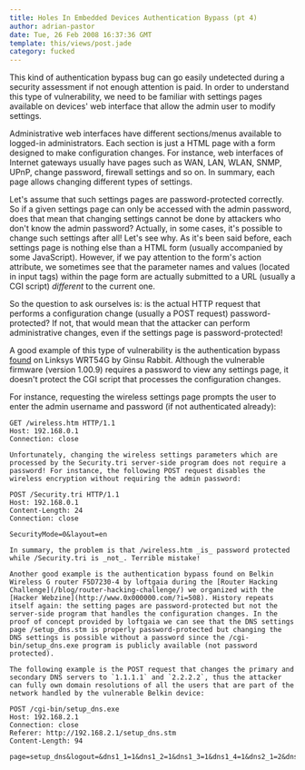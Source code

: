 ```yaml
---
title: Holes In Embedded Devices Authentication Bypass (pt 4)
author: adrian-pastor
date: Tue, 26 Feb 2008 16:37:36 GMT
template: this/views/post.jade
category: fucked
---
```


This kind of authentication bypass bug can go easily undetected during a security assessment if not enough attention is paid. In order to understand this type of vulnerability, we need to be familiar with settings pages available on devices' web interface that allow the admin user to modify settings.

Administrative web interfaces have different sections/menus available to logged-in administrators. Each section is just a HTML page with a form designed to make configuration changes. For instance, web interfaces of Internet gateways usually have pages such as WAN, LAN, WLAN, SNMP, UPnP, change password, firewall settings and so on. In summary, each page allows changing different types of settings. 

Let's assume that such settings pages are password-protected correctly. So if a given settings page can only be accessed with the admin password, does that mean that changing settings cannot be done by attackers who don't know the admin password? Actually, in some cases, it's possible to change such settings after all! Let's see why. As it's been said before, each settings page is nothing else than a HTML form (usually accompanied by some JavaScript). However, if we pay attention to the form's action attribute, we sometimes see that the parameter names and values (located in input tags) within the page form are actually submitted to a URL (usually a CGI script) _different_ to the current one.

So the question to ask ourselves is: is the actual HTTP request that performs a configuration change (usually a POST request) password-protected? If not, that would mean that the attacker can perform administrative changes, even if the settings page is password-protected!

A good example of this type of vulnerability is the authentication bypass [found](http://www.securityfocus.com/archive/1/442452/30/0/threaded) on Linksys WRT54G by Ginsu Rabbit. Although the vulnerable firmware (version 1.00.9) requires a password to view any settings page, it doesn't protect the CGI script that processes the configuration changes.

For instance, requesting the wireless settings page prompts the user to enter the admin username and password (if not authenticated already):

    GET /wireless.htm HTTP/1.1
    Host: 192.168.0.1
    Connection: close

    Unfortunately, changing the wireless settings parameters which are processed by the Security.tri server-side program does not require a password! For instance, the following POST request disables the wireless encryption without requiring the admin password:

    POST /Security.tri HTTP/1.1
    Host: 192.168.0.1
    Content-Length: 24
    Connection: close

    SecurityMode=0&layout=en

    In summary, the problem is that /wireless.htm _is_ password protected while /Security.tri is _not_. Terrible mistake!

    Another good example is the authentication bypass found on Belkin Wireless G router F5D7230-4 by loftgaia during the [Router Hacking Challenge](/blog/router-hacking-challenge/) we organized with the [Hacker Webzine](http://www.0x000000.com/?i=508). History repeats itself again: the setting pages are password-protected but not the server-side program that handles the configuration changes. In the proof of concept provided by loftgaia we can see that the DNS settings page /setup_dns.stm is properly password-protected but changing the DNS settings is possible without a password since the /cgi-bin/setup_dns.exe program is publicly available (not password protected).

    The following example is the POST request that changes the primary and secondary DNS servers to `1.1.1.1` and `2.2.2.2`, thus the attacker can fully own domain resolutions of all the users that are part of the network handled by the vulnerable Belkin device:

    POST /cgi-bin/setup_dns.exe
    Host: 192.168.2.1
    Connection: close
    Referer: http://192.168.2.1/setup_dns.stm
    Content-Length: 94

    page=setup_dns&logout=&dns1_1=1&dns1_2=1&dns1_3=1&dns1_4=1&dns2_1=2&dns2_2=2&dns2_3=2&dns2_4=2
